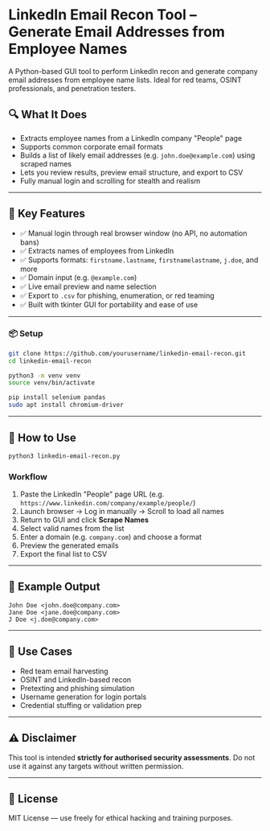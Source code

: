 # LinkedIn Email Recon Tool – Generate Email Addresses from Employee Names

A Python-based GUI tool to perform LinkedIn recon and generate company email addresses from employee name lists. Ideal for red teams, OSINT professionals, and penetration testers.

## 🔍 What It Does

- Extracts employee names from a LinkedIn company "People" page
- Supports common corporate email formats
- Builds a list of likely email addresses (e.g. `john.doe@example.com`) using scraped names
- Lets you review results, preview email structure, and export to CSV
- Fully manual login and scrolling for stealth and realism

---

## 🧩 Key Features

- ✅ Manual login through real browser window (no API, no automation bans)
- ✅ Extracts names of employees from LinkedIn
- ✅ Supports formats: `firstname.lastname`, `firstnamelastname`, `j.doe`, and more
- ✅ Domain input (e.g. `@example.com`)
- ✅ Live email preview and name selection
- ✅ Export to `.csv` for phishing, enumeration, or red teaming
- ✅ Built with tkinter GUI for portability and ease of use

---


### 📦 Setup

```bash
git clone https://github.com/yourusername/linkedin-email-recon.git
cd linkedin-email-recon

python3 -m venv venv
source venv/bin/activate

pip install selenium pandas
sudo apt install chromium-driver
```

---

## 🚀 How to Use

```bash
python3 linkedin-email-recon.py
```

### Workflow

1. Paste the LinkedIn "People" page URL (e.g. `https://www.linkedin.com/company/example/people/`)
2. Launch browser → Log in manually → Scroll to load all names
3. Return to GUI and click **Scrape Names**
4. Select valid names from the list
5. Enter a domain (e.g. `company.com`) and choose a format
6. Preview the generated emails
7. Export the final list to CSV

---

## 📂 Example Output

```
John Doe <john.doe@company.com>
Jane Doe <jane.doe@company.com>
J Doe <j.doe@company.com>
```

---

## 🧠 Use Cases

- Red team email harvesting
- OSINT and LinkedIn-based recon
- Pretexting and phishing simulation
- Username generation for login portals
- Credential stuffing or validation prep

---

## ⚠ Disclaimer

This tool is intended **strictly for authorised security assessments**. Do not use it against any targets without written permission.

---

## 📄 License

MIT License — use freely for ethical hacking and training purposes.
